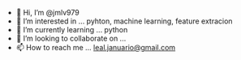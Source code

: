 - 👋 Hi, I’m @jmlv979
- 👀 I’m interested in ... pyhton, machine learning, feature extracion
- 🌱 I’m currently learning ... python
- 💞️ I’m looking to collaborate on ...
- 📫 How to reach me ... leal.januario@gmail.com

<!---
jmlv979/jmlv979 is a ✨ special ✨ repository because its `README.md` (this file) appears on your GitHub profile.
You can click the Preview link to take a look at your changes.
--->
